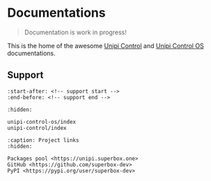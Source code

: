 # Documentations

> Documentation is work in progress!

This is the home of the awesome [Unipi Control](https://github.com/superbox-dev/unipi-control) and [Unipi Control OS](https://github.com/superbox-dev/unipi-control-os) documentations.

## Support

```{include} ../projects/.github/profile/README.md
:start-after: <!-- support start -->
:end-before: <!-- support end -->
```

```{toctree}
:hidden:

unipi-control-os/index
unipi-control/index
```

```{toctree}
:caption: Project links
:hidden:

Packages pool <https://unipi.superbox.one>
GitHub <https://github.com/superbox-dev>
PyPI <https://pypi.org/user/superbox-dev>
```
